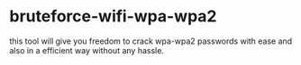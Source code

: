 # bruteforce-wifi-wpa-wpa2
this tool will give you freedom to crack wpa-wpa2 passwords with ease and also in a efficient way without any hassle.
